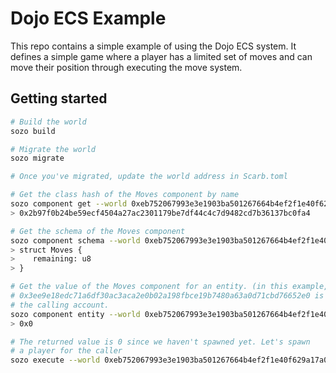 # Dojo ECS Example

This repo contains a simple example of using the Dojo ECS system. It defines a simple game where a player has a limited set of moves and can move their position through executing the move system.

## Getting started

```sh
# Build the world
sozo build

# Migrate the world
sozo migrate

# Once you've migrated, update the world address in Scarb.toml

# Get the class hash of the Moves component by name
sozo component get --world 0xeb752067993e3e1903ba501267664b4ef2f1e40f629a17a0180367e4f68428 Moves
> 0x2b97f0b24be59ecf4504a27ac2301179be7df44c4c7d9482cd7b36137bc0fa4

# Get the schema of the Moves component
sozo component schema --world 0xeb752067993e3e1903ba501267664b4ef2f1e40f629a17a0180367e4f68428 Moves
> struct Moves {
>    remaining: u8
> }

# Get the value of the Moves component for an entity. (in this example,
# 0x3ee9e18edc71a6df30ac3aca2e0b02a198fbce19b7480a63a0d71cbd76652e0 is
# the calling account.
sozo component entity --world 0xeb752067993e3e1903ba501267664b4ef2f1e40f629a17a0180367e4f68428 Moves 0x3ee9e18edc71a6df30ac3aca2e0b02a198fbce19b7480a63a0d71cbd76652e0
> 0x0

# The returned value is 0 since we haven't spawned yet. Let's spawn
# a player for the caller
sozo execute --world 0xeb752067993e3e1903ba501267664b4ef2f1e40f629a17a0180367e4f68428 Spawn
```